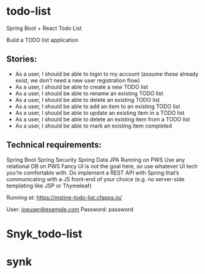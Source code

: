 # todo-list
Spring Boot + React Todo List

Build a TODO list application
 
## Stories:
 
* As a user, I should be able to login to my account (assume these already exist, we don’t need a new user registration flow)
* As a user, I should be able to create a new TODO list
* As a user, I should be able to rename an existing TODO list
* As a user, I should be able to delete an existing TODO list
* As a user, I should be able to add an item to an existing TODO list
* As a user, I should be able to update an existing item in a TODO list
* As a user, I should be able to delete an existing item from a TODO list
* As a user, I should be able to mark an existing item completed
 
## Technical requirements:
 
Spring Boot
Spring Security
Spring Data JPA
Running on PWS
Use any relational DB on PWS
Fancy UI is not the goal here, so use whatever UI tech you’re comfortable with. Do implement a REST API with Spring that’s communicating with a JS front-end of your choice (e.g. no server-side templating like JSP or Thymeleaf)

Running at: https://mstine-todo-list.cfapps.io/

User: joeuser@example.com
Password: password
# Snyk_todo-list
# synk
